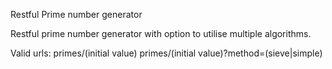 Restful Prime number generator

Restful prime number generator with option to utilise multiple algorithms.

Valid urls:
primes/(initial value)
primes/(initial value)?method=(sieve|simple)
